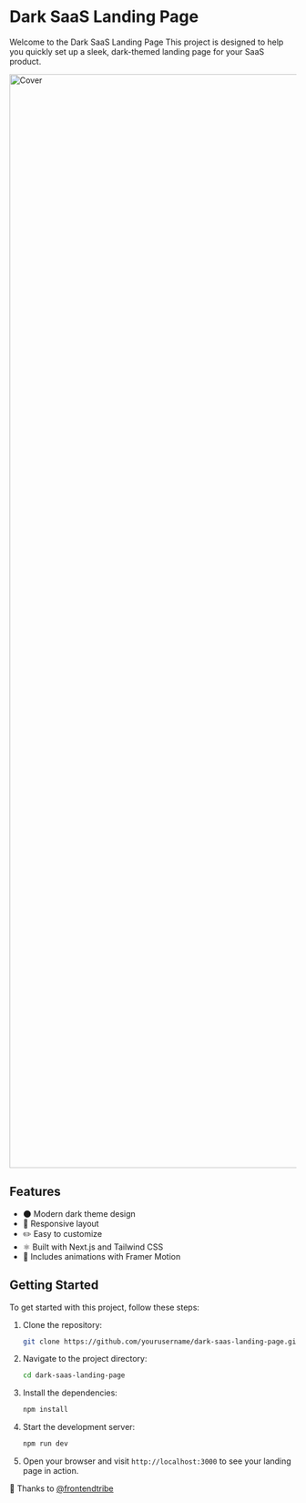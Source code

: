 # Dark SaaS Landing Page 

Welcome to the Dark SaaS Landing Page This project is designed to help you quickly set up a sleek, dark-themed landing page for your SaaS product.

<img width="1920" alt="Cover" src="https://github.com/user-attachments/assets/3a702fb1-8021-466c-91fc-465b309ed602">

## Features

- 🌑 Modern dark theme design
- 📱 Responsive layout
- ✏️ Easy to customize
- ⚛️ Built with Next.js and Tailwind CSS
- 🎥 Includes animations with Framer Motion

## Getting Started

To get started with this project, follow these steps:

1. Clone the repository:
   ```bash
   git clone https://github.com/yourusername/dark-saas-landing-page.git
   ```
2. Navigate to the project directory:
   ```bash
   cd dark-saas-landing-page
   ```
3. Install the dependencies:
   ```bash
   npm install
   ```
4. Start the development server:
   ```bash
   npm run dev
   ```
5. Open your browser and visit `http://localhost:3000` to see your landing page in action.

💌 Thanks to [@frontendtribe](https://www.youtube.com/@frontend-tribe)
